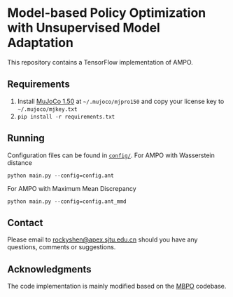 # Model-based Policy Optimization with Unsupervised Model Adaptation

This repository contains a TensorFlow implementation of AMPO.


## Requirements

1. Install [MuJoCo 1.50](https://www.roboti.us/index.html) at `~/.mujoco/mjpro150` and copy your license key to `~/.mujoco/mjkey.txt`
2. `pip install -r requirements.txt`

## Running
Configuration files can be found in [`config/`](config).
For AMPO with Wasserstein distance
```
python main.py --config=config.ant
```
For AMPO with Maximum Mean Discrepancy
```
python main.py --config=config.ant_mmd
```


## Contact
Please email to rockyshen@apex.sjtu.edu.cn should you have any questions, comments or suggestions.

## Acknowledgments
The code implementation is mainly modified based on the [MBPO](https://github.com/JannerM/mbpo) codebase.
